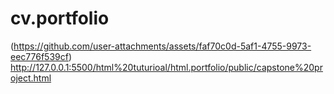 # cv.portfolio
(https://github.com/user-attachments/assets/faf70c0d-5af1-4755-9973-eec776f539cf)
http://127.0.0.1:5500/html%20tuturioal/html.portfolio/public/capstone%20project.html


